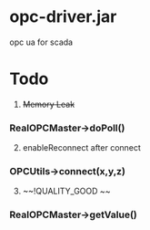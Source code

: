 # opc-driver.jar
opc ua for scada

# Todo
1. ~~Memory Leak~~
### RealOPCMaster->doPoll() 

2. enableReconnect after connect
### OPCUtils->connect(x,y,z)

3. ~~!QUALITY_GOOD ~~ 
### RealOPCMaster->getValue()
